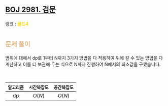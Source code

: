 # <span style="font-size:17pt; font-weight:bold">[BOJ 2981. 검문](https://www.acmicpc.net/problem/2981)</span>
랭크 : <span style="color:gold">__골드4__</span>
<br>

# <span style="font-size:15pt;color:BurlyWood">문제 풀이</span>

범위에 대해서 dp로 1부터 N까지 3가지 방법을 다 적용하여 위에 갈 수 있는 방법을 다 계산하고 이를 더 보관해 두는 식으로 N까지 진행하여 N에서의 최소값을 구했습니다.

<br>

|`알고리즘`|`시간복잡도`|`공간복잡도`|
|:---:|:---:|:---:|
| dp | $O(N)$| $O(N)$ |

<br><br>
